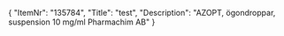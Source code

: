 {
  "ItemNr": "135784",
  "Title": "test",
  "Description": "AZOPT, ögondroppar, suspension 10 mg/ml Pharmachim AB"
}